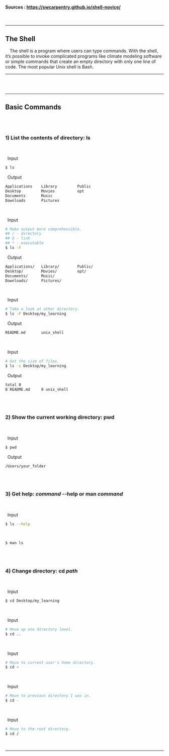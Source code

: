 

#### Sources : https://swcarpentry.github.io/shell-novice/
<br>

---
## __The Shell__

&ensp;&ensp;The shell is a program where users can type commands. With the shell, it’s possible to invoke complicated programs like climate modeling software or simple commands that create an empty directory with only one line of code. The most popular Unix shell is Bash.

---
<br>
<br>

---
## __Basic Commands__
<br>
<br>

### __1) List the contents of directory: ls__
<br>

&ensp;Input
```bash
$ ls
```

&ensp;Output
```bash
Applications    Library         Public
Desktop         Movies          opt
Documents       Music
Downloads       Pictures
```
<br>

&ensp;Input
```bash
# Make output more comprehensible.
## / - directory
## @ - link
## * - executable
$ ls -F
```

&ensp;Output
```bash
Applications/   Library/        Public/
Desktop/        Movies/         opt/
Documents/      Music/
Downloads/      Pictures/
```
<br>

&ensp;Input
```bash
# Take a look at other directory.
$ ls -F Desktop/my_learning
```

&ensp;Output
```bash
README.md       unix_shell
```
<br>

&ensp;Input
```bash
# Get the size of files.
$ ls -s Desktop/my_learning
```

&ensp;Output
```bash
total 8
8 README.md     0 unix_shell
```
<br>
<br>

### __2) Show the current working directory: pwd__
<br>

&ensp;Input
```bash
$ pwd
```

&ensp;Output
```bash
/Users/your_folder
```
<br>
<br>

### __3) Get help: _command_ --help or man _command___
<br>

&ensp;Input
```bash
$ ls --help
```
<br>

```bash
$ man ls
```
<br>
<br>

### __4) Change directory: cd _path___
<br>

&ensp;Input
```bash
$ cd Desktop/my_learning
```
<br>

&ensp;Input
```bash
# Move up one directory level.
$ cd ..
```
<br>

&ensp;Input
```bash
# Move to current user's home directory.
$ cd ~
```
<br>

&ensp;Input
```bash
# Move to previous directory I was in.
$ cd -
```
<br>

&ensp;Input
```bash
# Move to the root directory.
$ cd /
```
<br>

---
